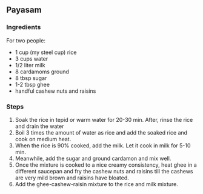 ## Payasam

### Ingredients

For two people:
- 1 cup (my steel cup) rice 
- 3 cups water
- 1/2 liter milk
- 8 cardamoms ground
- 8 tbsp sugar
- 1-2 tbsp ghee
- handful cashew nuts and raisins

### Steps

1. Soak the rice in tepid or warm water for 20-30 min. After, rinse the rice and drain the water 
2. Boil 3 times the amount of water as rice and add the soaked rice and cook on medium heat. 
3. When the rice is 90% cooked, add the milk.  Let it cook in milk for 5-10 min.
4. Meanwhile, add the sugar and ground cardamon and mix well.
5. Once the mixture is cooked to a nice creamy consistency, heat ghee in a different saucepan and fry the cashew nuts and raisins till the cashews are very mild brown and raisins have bloated. 
6. Add the ghee-cashew-raisin mixture to the rice and milk mixture.